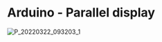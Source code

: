 # Arduino - Parallel display

![P_20220322_093203_1](https://user-images.githubusercontent.com/44589560/159442132-769155bb-aabc-47c1-900a-a07142bde1a8.jpg)
